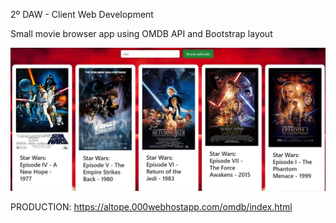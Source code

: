 2º DAW - Client Web Development

Small movie browser app using OMDB API and Bootstrap layout 

![alt text](./Annotation.jpg)

PRODUCTION: https://altope.000webhostapp.com/omdb/index.html
